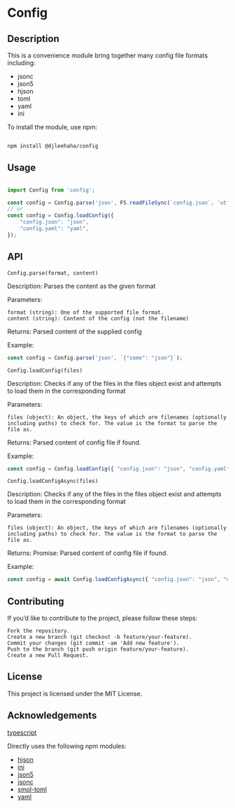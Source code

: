 # Config


## Description

This is a convenience module bring together many config file formats including:
* jsonc
* json5
* hjson
* toml
* yaml
* ini

To install the module, use npm:

```bash

npm install @djleehaha/config

```
## Usage

```javascript

import Config from 'config';

const config = Config.parse('json', FS.readFileSync(`config.json`, 'utf8'));
// or
const config = Config.loadConfig({
    "config.json": "json",
    "config.yaml": "yaml",
});
```
## API

`Config.parse(format, content)`

Description: Parses the content as the given format

Parameters:

    format (string): One of the supported file format.
    content (string): Content of the config (not the filename)

Returns: Parsed content of the supplied config

Example:

```javascript
const config = Config.parse('json', `{"some": "json"}`);
```

`Config.loadConfig(files)`

Description: Checks if any of the files in the files object exist and attempts to load them in the corresponding format

Parameters:

    files (object): An object, the keys of which are filenames (optionally including paths) to check for. The value is the format to parse the file as.

Returns: Parsed content of config file if found.

Example:

```javascript
const config = Config.loadConfig({ "config.json": "json", "config.yaml": "yaml"});
```


`Config.loadConfigAsync(files)`

Description: Checks if any of the files in the files object exist and attempts to load them in the corresponding format


Parameters:

    files (object): An object, the keys of which are filenames (optionally including paths) to check for. The value is the format to parse the file as.

Returns: Promise: Parsed content of config file if found.

Example:

```javascript
const config = await Config.loadConfigAsync({ "config.json": "json", "config.yaml": "yaml"});
```

## Contributing

If you’d like to contribute to the project, please follow these steps:

    Fork the repository.
    Create a new branch (git checkout -b feature/your-feature).
    Commit your changes (git commit -am 'Add new feature').
    Push to the branch (git push origin feature/your-feature).
    Create a new Pull Request.

## License

This project is licensed under the MIT License.

## Acknowledgements

[typescript](https://www.npmjs.com/package/typescript)

Directly uses the following npm modules:
* [hjson](https://www.npmjs.com/package/hjson)
* [ini](https://www.npmjs.com/package/ini)
* [json5](https://www.npmjs.com/package/json5)
* [jsonc](https://www.npmjs.com/package/jsonc)
* [smol-toml](https://www.npmjs.com/package/smol-toml)
* [yaml](https://www.npmjs.com/package/yaml)
